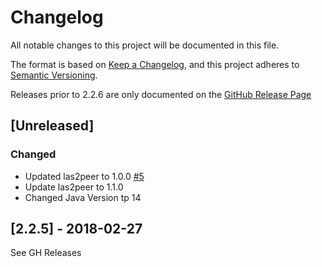 # Changelog
All notable changes to this project will be documented in this file.

The format is based on [Keep a Changelog](https://keepachangelog.com/en/1.0.0/), and this project adheres
to [Semantic Versioning](https://semver.org/spec/v2.0.0.html).

Releases prior to 2.2.6 are only documented on
the [GitHub Release Page](https://github.com/rwth-acis/las2peer-FileService/releases)

## [Unreleased]

### Changed

- Updated las2peer to 1.0.0 [#5](https://github.com/rwth-acis/las2peer-FileService/pull/5)
- Update las2peer to 1.1.0
- Changed Java Version tp 14

## [2.2.5] - 2018-02-27

See GH Releases
